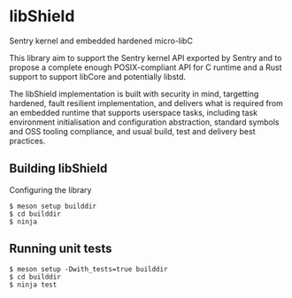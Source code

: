 # libShield

Sentry kernel and embedded hardened micro-libC

This library aim to support the Sentry kernel API exported by Sentry and to propose
a complete enough POSIX-compliant API for C runtime and a Rust support to support libCore and
potentially libstd.

The libShield implementation is built with security in mind, targetting hardened, fault
resilient implementation, and delivers what is required from an embedded runtime that supports
userspace tasks, including task environment initialisation and configuration abstraction,
standard symbols and OSS tooling compliance, and usual build, test and delivery best practices.

## Building libShield

Configuring the library
```console
$ meson setup builddir
$ cd builddir
$ ninja
```

## Running unit tests

```console
$ meson setup -Dwith_tests=true builddir
$ cd builddir
$ ninja test
```

